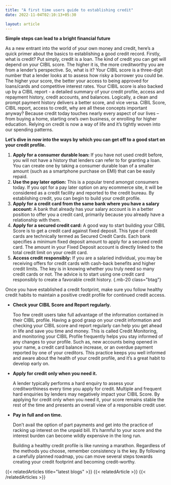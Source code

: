 ```yaml
---
title: "A first time users guide to establishing credit"
date: 2022-11-04T02:10:13+05:30

layout: article
---
```


**Simple steps can lead to a bright financial future**

As a new entrant into the world of your own money and credit, here’s a quick primer about the basics to establishing a good credit record. Firstly, what is credit? Put simply, credit is a loan. The kind of credit you can get will depend on your CIBIL score. The higher it is, the more creditworthy you are from a lender’s perspective. So, what is it? Your CIBIL score is a three-digit number that a lender looks at to assess how risky a borrower you could be. The higher your score, the better your access to being approved for loans/cards and competitive interest rates. Your CIBIL score is also backed up by a CIBIL report - a detailed summary of your credit profile, access and repayment history, credit accounts, and balances. Logically, a clean and prompt payment history delivers a better score, and vice versa.
CIBIL Score, CIBIL report, access to credit, why are all these concepts important anyway? Because credit today touches nearly every aspect of our lives – from buying a home, starting one’s own business, or enrolling for higher education. Relying on credit is now a way of life and it’s tightly woven into our spending patterns.

**Let’s dive in now into the ways by which you can get off to a good start on your credit profile.**

1. **Apply for a consumer durable loan:** If you have not used credit before, you will not have a history that lenders can refer to for granting a loan. You can create one by taking a consumer durable loan of a smaller amount (such as a smartphone purchase on EMI) that can be easily repaid.
2. **Use the pay later option:** This is a popular trend amongst consumers today. If you opt for a pay later option on any ecommerce site, it will be considered as a credit facility and reported to the credit bureau. By establishing credit, you can begin to build your credit profile.
3. **Apply for a credit card from the same bank where you have a salary account:** A bank that already has your salary account is in a better position to offer you a credit card, primarily because you already have a relationship with them.
4. **Apply for a secured credit card:** A good way to start building your CIBIL Score is to get a credit card against fixed deposit. This type of credit cards are technically termed as Secured Credit Cards. Each bank specifies a minimum fixed deposit amount to apply for a secured credit card. The amount in your Fixed Deposit account is directly linked to the total credit limit on your credit card.
5. **Access credit responsibly:** If you are a salaried individual, you may be receiving offers for credit cards with cash-back benefits and higher credit limits. The key is in knowing whether you truly need so many credit cards or not. The advice is to start using one credit card responsibly to create a favorable credit history.
{.mb-20 class="btag"}

Once you have established a credit footprint, make sure you follow healthy credit habits to maintain a positive credit profile for continued credit access.

* **Check your CIBIL Score and Report regularly.**

  Too few credit users take full advantage of the information contained in their CIBIL profile. Having a good grasp on your credit information and checking your CIBIL score and report regularly can help you get ahead in life and save you time and money. This is called Credit Monitoring, and monitoring your CIBIL Profile frequently helps you stay informed of any changes to your profile. Such as, new accounts being opened in your name, a credit card balance increase, or an overdue payment reported by one of your creditors. This practice keeps you well informed and aware about the health of your credit profile, and it’s a great habit to develop early on.
 
* **Apply for credit only when you need it.**

  A lender typically performs a hard enquiry to assess your creditworthiness every time you apply for credit. Multiple and frequent hard enquiries by lenders may negatively impact your CIBIL Score. By applying for credit only when you need it, your score remains stable the rest of the time and presents an overall view of a responsible credit user.

* **Pay in full and on time.**

  Don’t avail the option of part payments and get into the practice of racking up interest on the unpaid bill. It’s harmful to your score and the interest burden can become wildly expensive in the long run.
  
  Building a healthy credit profile is like running a marathon. Regardless of the methods you choose, remember consistency is the key. By following a carefully planned roadmap, you can move several steps towards creating your credit footprint and becoming credit-worthy.



{{< relatedArticles title="latest blogs" >}}
  {{< relatedArticle >}}
{{< /relatedArticles >}}